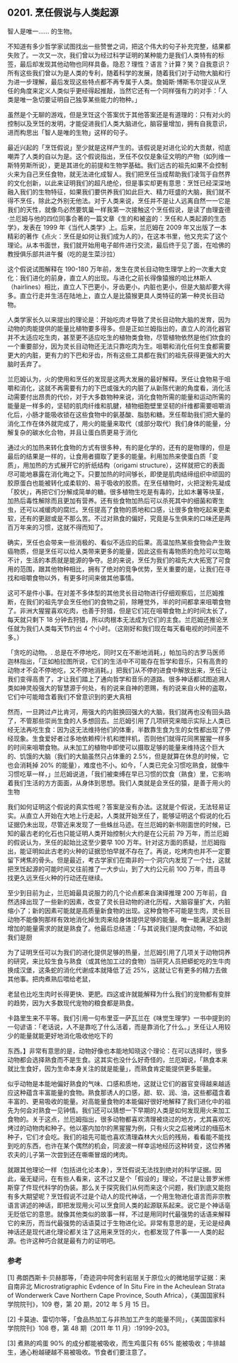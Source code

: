 ## 0201. 烹任假说与人类起源

智人是唯一...... 的生物。

不知道有多少哲学家试图找出一些赞誉之词，把这个伟大的句子补充完整，结果都失败了。一次又一次，我们曾以为经过科学证明的某种能力是我们人类特有的标签，最后却发现其他动物也同样具备。隐忍？理性？语言？计算？笑？自我意识？所有这些我们曾以为是人类的专利，随着科学的发展，随着我们对于动物大脑和行为进一步理解，最后发现这些特点都不再专属于人类。詹姆斯·博斯韦尔提议从烹任的角度来定义人类似乎更经得起推敲，当然它还有一个同样强有力的对手：「人类是唯一急切要证明自己独享某些能力的物种。」

虽然是个无聊的游戏，但是烹饪这个答案优于其他答案还是有道理的：只有对火的控制以及烹饪的发明，才能促进我们人类大脑进化，脑容量增加，拥有自我意识，进而构思出「智人是唯的生物」这样的句子。

最近兴起的「烹饪假说」至少就是这样产生的。该假说是对进化论的大贡献，彻底嘲弄了人类的自以为是。这个假说指出，烹任不仅仅是象征文明的产物（如列维一斯特劳斯所说），更是其进化的前提和生物学基础。我们远古的祖先如果不会控制火来为自己烹任食物，就无法进化成智人。我们把烹任当成帮助我们凌驾于自然界的文化创新，以此来证明我们的超凡绝伦，但是事实却更有意思：烹饪已经深深地融入我们的生物特征，如果我们要供养我们如此巨大、精力旺盛的大脑，我们就不得不烹任，除此之外别无他法。对于人类来说，烹任并不是让人远离自然一一它是我们的天性，就像鸟必然要筑巢一样我第一次接触这个烹任假说，是读了由理査德·兰厄姆与他的四位同事合著的一篇文章《生的和被盗的：烹任和人类起源的生态学》，发表在 1999 年《当代人类学》上。后来，兰厄姆在 2009 年又出版了一本精彩的著作《点火：烹任是如何让我们成为人的》，在这本书里，他又充实了这个理论。从本书面世，我们就开始用电子邮件进行交流，最后终于见了面，在哈佛的教授俱乐部共进午餐（吃的是生菜沙拉）

这个假说试图解释在 190-180 万年前，发生在灵长目动物生理学上的一次重大变化：我们进化的前身，直立人的出现。与进化之前长得像猿猴的哈比林斯人（hairlines）相比，直立人下巴更小，牙齿更小，内脏也更小，但是大脑却要大得多。直立行走并生活在陆地上，直立人是比猿猴更具人类特征的第一种灵长目动物。

人类学家长久以来提出的理论是：开始吃肉オ导致了灵长目动物大脑的发育，因为动物的肉能提供的能量比植物要多得多。但是正如兰姆指出的，直立人的消化器官并不太适应吃生肉，甚至更不适应吃生的植物类食物，尽管植物依然是他们佽食的一个重要部分，因为灵长目动物还无法只靠吃肉为生。咀嚼和消化任何生食都需要更大的内脏，更有力的下巴和牙齿，所有这些工具都在我们的祖先获得更强大的大脑时丢弃了。

兰厄姆认为，火的使用和烹任的发现是这两大发展的最好解释。烹任让食物易于咀嚼和消化，这就不再需要有力的下巴或强大的内脏了从新陈代谢的角度看，消化活动需要付出昂贵的代价，对于大多数物种来说，消化食物所需的能量和运动所需的能量是一样多的，坚韧的肌肉纤维和肌腱，植物细胞壁里坚韧的纤维都需要咀嚼消化后，小肠才能吸收锁在这些食物中的氨基酸、脂肪和糖。烹任帮助我们把大量的消化工作在体外就完成了，用火的能量来取代（或部分取代）我们身体的能量，分解复杂的碳水化合物，并且让蛋白质更易于消化

通过火的加热来转化食物的方式有很多种，有的是化学的，还有的是物理的，但是最后的结果是一样的，让食用者摄取了更多的能量。利用加热来使蛋白质「变质」，用加热的方式展开它的折纸结构（origami structure），这样就把它的表面尽可能地暴露在消化晦之下。只要加热的时间够长，即使是肌肉结缔组织中顽固的胶原蛋白也能被转化成柔软的、易于吸收的胶质。在烹任植物时，火把淀粉先凝成「胶状」，再把它们分解成简单的糖。很多植物生吃是有毒的，比如木薯等块茎，加热后毒性解除而且更加有营养。还有些食物加热后可以杀死其中的细菌和寄生虫，还可以减缓肉的腐烂。烹任提高了食物的质地和口感，让很多食物吃起来更柔软，还有的更甜或是不那么苦。不过对熟食的偏好，究竟是与生俱来的口味还是两百万年来的习惯，这就不得而知了。

确实，烹任也会带来一些消极的、看似不适应的后果。高温加热某些食物会产生致癌物质，但是烹任可以给人类带来更多的能量，因此这些有毒物质的危险可以忽略不计，生活的本质就是能源的争夺。总的来说，烹任为我们的祖先大大拓宽了可食用的范围，跟其他物种相比，拥有了绝对的竞争优势，至关重要的是，让我们在寻找和咀嚼食物以外，有更多时间来做其他事情。

这可不是件小事。在对差不多体型的其他灵长目动物进行仔细观察后，兰厄姆推断，在我们的祖先学会烹任他们的食物之前，除睡觉外，半的时间都拿来咀嚼食物了。非洲大猩猩喜欢吃肉，也善于狩猎，但是它们花在咀嚼食物上的时间太长了，每天就只剩下 18 分钟去狩猎，所以肉根本无法成为它们的主食。兰厄姆还推论烹任就为我们人类每天节约出 4 个小时。（这刚好和我们现在每天看电视的时间差不多。）

「贪吃的动物。. 总是在不停地吃，同时又在不断地消耗，」帕加马的古罗马医师迦林指出，「正如柏拉图所说，它们的生活中不可能存在哲学和音乐，只有高贵的动物オ不会不停地吃，又不停地消耗。」把我们从不停的进食中解放出来，烹任让我们变得高贵了，才让我们踏上了通向哲学和音乐的道路。很多神话都试图追溯人类如神灵般强大的智慧源于何处，有的说来自神的恩赐，有的说来自火种的盗取，它们中可能暗含着我们不曾意识到的更大真相

然而，一旦跨过卢比肯河，用强大的内脏换回强大的大脑，我们就再也没有回头路了，不管那些崇尚生食的人多想回去。兰厄姆引用了几项研究来暗示实际上人类已经无法再吃生食：因为这无法维持他们的体重，半数靠生食为生的女性都出现了停经现象。生食爱好者过多地依赖榨汁机和搅拌机，否则他们就得花同黑猩猩一样多的时间来咀嚼食物。从未加工的植物中即使可以摄取足够的能量来维持这个巨大的、饥饿的大脑（我们的大脑虽然只占体重的 2.5%，但是就算在休息的时候，它也会消耗掉 20% 的能量），难度也不小。如今，「人类已完全习惯吃熟食，就像牛习惯吃草一样，」兰厄姆说道，「我们被束缚在早已习惯的饮食（熟食）里，它影响着我们生活的方方面面，从身体到思想。我们人类就是会烹任的猿，是善于用火的生物

我们如何证明这个假说的真实性呢？答案是没有办法。这就是个假说，无法轻易证实。从直立人开始在大地上行走起，人类就开始烹任了，能够证明这个假说的化石证据仍未出现，尽管近来发现了一些蛛丝马迹。在兰厄姆的新书刚面世的时候，已知的最古老的化石也只能证明人类开始控制火大约是在公元前 79 万年，而兰厄姆的假说认为，烹任的起始比这至少要早 100 万年。针对这方面的质疑，兰厄姆指出，能证明如此古老的火种的证据恐怕早就不存在了。再说，吃烤肉也并不一定要留下烤焦的骨头。但是最近，考古学家们在南非的一个洞穴内发现了一个灶，这就把烹饪起源的可能时间又往前推了一大步山，到了大约公元前 100 万年，而且寻找更久远烹任火种的行动还在继续。

至少到目前为止，兰厄姆最具说服力的几个论点都来自演绎推理 200 万年前，自然选择出现了一些新的因素，改变了灵长目动物的进化历程，大脑容量扩大，内脏缩小了；新的因素可能就是高质量新食物的出现。这种食物不可能是生肉，灵长目动物不能像狗那样有效地消化掉生肉来给身体提供足够的能量。唯一能满足这急剧增加的能量需求的就是熟食了。他最后总结道：「与其说我们是肉食动物，不如说我们是厨

为了证明烹任可以为我们的进化提供足够的热量，兰厄姆引用了几项关于动物饲养的研究，来比较生食与熟食（或其他加工过的食物）当研究人员把蟒蛇吃的生牛肉换成汉堡，这条蛇的消化代谢成本就降低了近 25%，这就让它有更多的精力去做其他事。把肉煮熟后喂给老鼠，

老鼠也比吃生肉时长得更快、更肥。四这或许就能解释为什么我们的宠物都有变胖的趋势，因为大多数现代宠物的粮食都是熟食。

卡路里生来不平等。我们引用一句布里亚一萨瓦兰在《味觉生理学》一书中提到的一句谚语：「老话说，人不是靠吃了什么活着，而是靠消化了什么。」烹任让人用较少的能量就能更好地消化吸收他吃下的

东西。】非常有意思的是，动物好像也本能地知晓这个理论：在可以选择时，很多动物都会选择熟食而不是生食。这其实也没什么好奇怪的，兰厄姆说，「熟食本来就比生食好，因为生命本身关注的就是能量」，而熟食肯定能提供更多能量。

似乎动物是本能地偏好熟食的气味、口感和质地，这就让它们的器官变得越来越适应这种蕴含丰富能量的食物。熟食那诱人的口感，甜、软、润、油，这些都蕴含着丰富的、更易吸收的能量。对高能量食物的本能偏好很好地解释了我们进化中的祖先为何会对熟食一见钟情。我们还可以猜想一下早期的人类是如何发现用火来加工食物的。关于这点，兰厄姆指出，很多动物都喜欢清理被烧过的地方，尤其喜欢吃烤过的动物肉和种子。他以塞内加尔的黑猩猩为例，只有火灾之后被烤过的缅茄木种子，它们オ会吃。我们的祖先可能也喜欢清理森林大火后的残局，看看能不能找到吃的东西，也许在某个偶然的机会，同波波一样幸运地经历这种转变，这位养猪农夫的儿子第一次尝到还在嘶嘶冒烟的烤肉。

就跟其他理论一样（包括进化论本身），烹饪假说无法找到绝对的科学证据。因此，毫无疑问，在有些人看来，这不过又是个「假设的」理论，不过是让普罗米修斯穿了件现代科学的伪装。那么关于探究我们从何而来这个问题，我们到底又能抱有多大期望呢？烹饪假说不过是个动人的现代神话，一个用生物进化语言而非宗教语言讲述的神话，即把发现用火可以烹食同人类的起源联系起来。说它是个神话亳无贬低它的意思。就像其他类似的故事一样，不过是用同时代最强势的话语来解释它的来历，而当代最强势的话语莫过于生物进化论。非常有意思的是，无论是经典神话还是现代进化理论都关注了这用来烹饪的火，也都发现了件事一一人类的起源。也许这种巧合就是最有力的证明吧。

### 参考

[1] 弗朗西斯卡·贝赫那等，「奇迹洞中阿舍利岩层关于原位火的微地层学证据：来自南非北 Microstratigraphic Evdence of In Situ Fire in the Acheulean Strata of Wonderwerk Cave Northern Cape Province, South Africa），《美国国家科学院院刊》，109 卷，第 20 期，2012 年 5 月 15 日。

[2] 卡莫迪、雷切尔等，「食品热加工与非热加工产生的能量不同」，《美国国家科学院院刊》108 卷，第 48 期（2011 年 11 月）:19199-203。

[3] 煮熟的鸡蛋 90% 的成分都能被吸收，而生鸡蛋只有 65% 能被吸收；牛排越生，通心粉越硬越不易被吸收。节食者们要注意了。